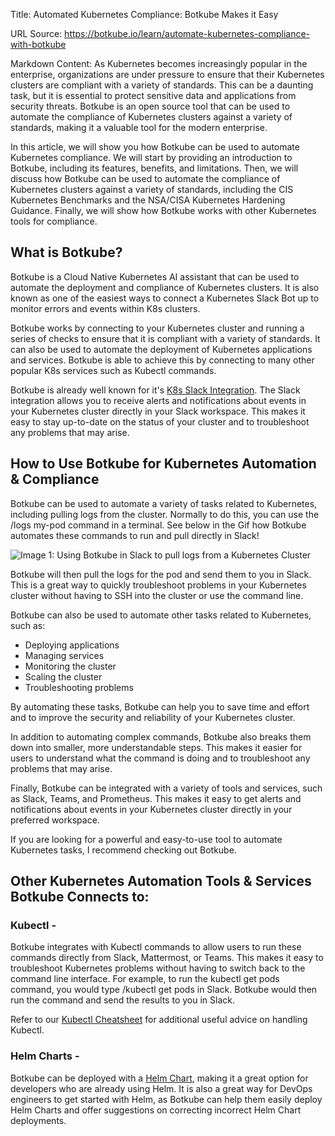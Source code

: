 Title: Automated Kubernetes Compliance: Botkube Makes it Easy

URL Source: https://botkube.io/learn/automate-kubernetes-compliance-with-botkube

Markdown Content:
As Kubernetes becomes increasingly popular in the enterprise, organizations are under pressure to ensure that their Kubernetes clusters are compliant with a variety of standards. This can be a daunting task, but it is essential to protect sensitive data and applications from security threats. Botkube is an open source tool that can be used to automate the compliance of Kubernetes clusters against a variety of standards, making it a valuable tool for the modern enterprise.

In this article, we will show you how Botkube can be used to automate Kubernetes compliance. We will start by providing an introduction to Botkube, including its features, benefits, and limitations. Then, we will discuss how Botkube can be used to automate the compliance of Kubernetes clusters against a variety of standards, including the CIS Kubernetes Benchmarks and the NSA/CISA Kubernetes Hardening Guidance. Finally, we will show how Botkube works with other Kubernetes tools for compliance.

**What is Botkube?**
--------------------

Botkube is a Cloud Native Kubernetes AI assistant that can be used to automate the deployment and compliance of Kubernetes clusters. It is also known as one of the easiest ways to connect a Kubernetes Slack Bot up to monitor errors and events within K8s clusters.

Botkube works by connecting to your Kubernetes cluster and running a series of checks to ensure that it is compliant with a variety of standards. It can also be used to automate the deployment of Kubernetes applications and services. Botkube is able to achieve this by connecting to many other popular K8s services such as Kubectl commands.

Botkube is already well known for it's [K8s Slack Integration](https://botkube.io/integration/slack). The Slack integration allows you to receive alerts and notifications about events in your Kubernetes cluster directly in your Slack workspace. This makes it easy to stay up-to-date on the status of your cluster and to troubleshoot any problems that may arise.

**How to Use Botkube for Kubernetes Automation & Compliance**
-------------------------------------------------------------

Botkube can be used to automate a variety of tasks related to Kubernetes, including pulling logs from the cluster. Normally to do this, you can use the /logs my-pod command in a terminal. See below in the Gif how Botkube automates these commands to run and pull directly in Slack!

![Image 1: Using Botkube in Slack to pull logs from a Kubernetes Cluster](https://assets-global.website-files.com/634fabb21508d6c9db9bc46f/64da92f0f73a48636ca0d5f8_9IntyPTR_YQ_RYej4_os-k9COjOssSKCV1ja7o7Y2RQwJNRMEt9zs-LGyxqzhUkkkIrf-TqVnqKQJtShPXT1BXFwTUBdIw1J5zlmP98fHYwDsRr9mJaR6h4gxG1GQxws1bpgT3yvewoEgMgJuQ2r90M.gif)

Botkube will then pull the logs for the pod and send them to you in Slack. This is a great way to quickly troubleshoot problems in your Kubernetes cluster without having to SSH into the cluster or use the command line.

Botkube can also be used to automate other tasks related to Kubernetes, such as:

*   Deploying applications
*   Managing services
*   Monitoring the cluster
*   Scaling the cluster
*   Troubleshooting problems

By automating these tasks, Botkube can help you to save time and effort and to improve the security and reliability of your Kubernetes cluster.

In addition to automating complex commands, Botkube also breaks them down into smaller, more understandable steps. This makes it easier for users to understand what the command is doing and to troubleshoot any problems that may arise.

Finally, Botkube can be integrated with a variety of tools and services, such as Slack, Teams, and Prometheus. This makes it easy to get alerts and notifications about events in your Kubernetes cluster directly in your preferred workspace.

If you are looking for a powerful and easy-to-use tool to automate Kubernetes tasks, I recommend checking out Botkube.

**Other Kubernetes Automation Tools & Services Botkube Connects to:**
---------------------------------------------------------------------

### **Kubectl -**

Botkube integrates with Kubectl commands to allow users to run these commands directly from Slack, Mattermost, or Teams. This makes it easy to troubleshoot Kubernetes problems without having to switch back to the command line interface. For example, to run the kubectl get pods command, you would type /kubectl get pods in Slack. Botkube would then run the command and send the results to you in Slack.

Refer to our [Kubectl Cheatsheet](https://botkube.io/learn/kubectl-cheat-sheet) for additional useful advice on handling Kubectl.

### **Helm Charts -**

Botkube can be deployed with a [Helm Chart](https://botkube.io/learn/helm-charts), making it a great option for developers who are already using Helm. It is also a great way for DevOps engineers to get started with Helm, as Botkube can help them easily deploy Helm Charts and offer suggestions on correcting incorrect Helm Chart deployments.
